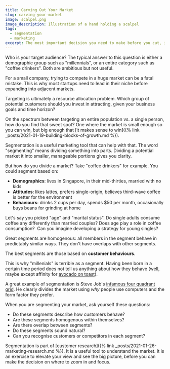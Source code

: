 ```yaml
---
title: Carving Out Your Market
slug: carving-your-market
image: scalpel.png
image_description: Illustration of a hand holding a scalpel
tags: 
  - segmentation
  - marketing
excerpt: The most important decision you need to make before you cut, is where to cut.
---
```


Who is your target audience? The typical answer to this question is either a demographic group such as "millennials", or an entire category such as "coffee drinkers". Both are ambitious but not useful.

For a small company, trying to compete in a huge market can be a fatal mistake. This is why most startups need to lead in their niche before expanding into adjacent markets.

Targeting is ultimately a resource allocation problem. Which group of potential customers should you invest in attracting, given your business goals and time horizon?

On the spectrum between targeting an entire population vs. a single person, how do you find that sweet spot? One where the market is small enough so you can win, but big enough that [it makes sense to win]({% link _posts/2021-01-19-building-blocks-of-growth.md %}).

Segmentation is a useful marketing tool that can help with that. The word "segmenting" means dividing something into parts. Dividing a potential market it into smaller, manageable portions gives you clarity.

But how do you divide a market? Take "coffee drinkers" for example. You could segment based on:

- **Demographics**: lives in Singapore, in their mid-thirties, married with no kids
- **Attitudes**: likes lattes, prefers single-origin, believes third-wave coffee is better for the environment
- **Behaviours**: drinks 2 cups per day, spends $50 per month, occasionally buys beans for grinding at home

Let's say you picked "age" and "marital status". Do single adults consume coffee any differently than married couples? Does age play a role in coffee consumption?  Can you imagine developing a strategy for young singles?

Great segments are homogenous: all members in the segment behave in predictably similar ways. They don't have overlaps with other segments.

The best segments are those based on **customer behaviours**.

This is why "millenials" is terrible as a segment. Having been born in a certain time period does not tell us anything about how they behave (well, maybe except affinity for [avocado on toast](https://twitter.com/60Mins/status/864065346516377600)).

A great example of segmentation is Steve Job's [infamous four quadrant grid](https://www.casestudyinc.com/apples-four-quadrant-product-grid/). He clearly divides the market using _why_ people use computers and the form factor they prefer.

When you are segmenting your market, ask yourself these questions:

- Do these segments describe how customers behave?
- Are these segments homogenous within themselves?
- Are there overlap between segments?
- Do these segments sound natural?
- Can you recognise customers or competitors in each segment?

Segmentation is part of [customer research]({% link _posts/2021-01-26-marketing-research.md %}). It is a useful tool to understand the market. It is an exercise to elevate your view and see the big picture, before you can make the decision on where to zoom in and focus.